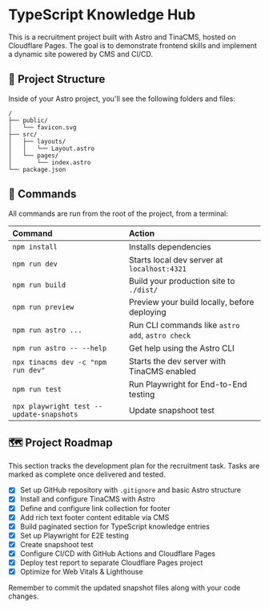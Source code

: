 # TypeScript Knowledge Hub

This is a recruitment project built with Astro and TinaCMS, hosted on Cloudflare Pages. The goal is to demonstrate frontend skills and implement a dynamic site powered by CMS and CI/CD.

## 🚀 Project Structure

Inside of your Astro project, you'll see the following folders and files:

```text
/
├── public/
│   └── favicon.svg
├── src/
│   ├── layouts/
│   │   └── Layout.astro
│   └── pages/
│       └── index.astro
└── package.json
```

## 🧞 Commands

All commands are run from the root of the project, from a terminal:

| Command                   | Action                                                                           |
| :------------------------ |:---------------------------------------------------------------------------------|
| `npm install`             | Installs dependencies                                                            |
| `npm run dev`             | Starts local dev server at `localhost:4321`                                      |
| `npm run build`           | Build your production site to `./dist/`                                          |
| `npm run preview`         | Preview your build locally, before deploying                                     |
| `npm run astro ...`       | Run CLI commands like `astro add`, `astro check`                                 |
| `npm run astro -- --help` | Get help using the Astro CLI                                                     |
| `npx tinacms dev -c "npm run dev"`| Starts the dev server with TinaCMS enabled |
| `npm run test` | Run Playwright for End-to-End testing |
| `npx playwright test --update-snapshots` | Update snapshoot test |

## 🗺️ Project Roadmap

This section tracks the development plan for the recruitment task. Tasks are marked as complete once delivered and tested.

- [x] Set up GitHub repository with `.gitignore` and basic Astro structure
- [x] Install and configure TinaCMS with Astro
- [x] Define and configure link collection for footer
- [x] Add rich text footer content editable via CMS
- [x] Build paginated section for TypeScript knowledge entries
- [x] Set up Playwright for E2E testing
- [x] Create snapshoot test
- [x] Configure CI/CD with GitHub Actions and Cloudflare Pages
- [x] Deploy test report to separate Cloudflare Pages project
- [x] Optimize for Web Vitals & Lighthouse

Remember to commit the updated snapshot files along with your code changes.

